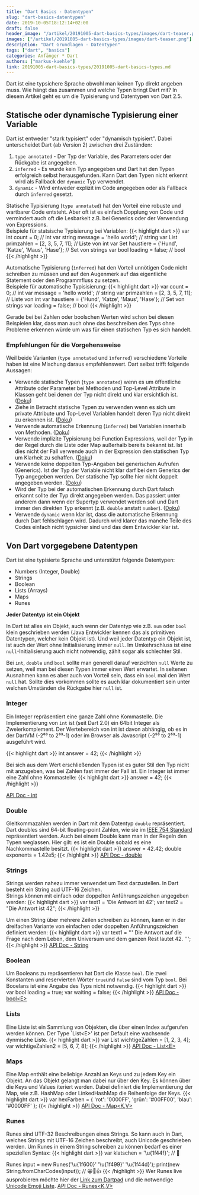 ```yaml
---
title: "Dart Basics - Datentypen"
slug: "dart-basics-datentypen" 
date: 2019-10-05T18:12:14+02:00
draft: false
header_image: "/artikel/20191005-dart-basics-types/images/dart-teaser.png"
images: ["/artikel/20191005-dart-basics-types/images/dart-teaser.png"]
description: "Dart Grundlagen - Datentypen"
tags: ["dart", "basics"]
categories: Anfänger * Dart
authors: ["markus-kuehle"]
link: 20191005-dart-basics-types/20191005-dart-basics-types.md
---
```


Dart ist eine typsichere Sprache obwohl man keinen Typ direkt angeben muss. Wie hängt das zusammen und welche Typen bringt Dart mit? In diesem Artikel geht es um die Typisierung und Datentypen von Dart 2.5.

## Statische oder dynamische Typisierung einer Variable
Dart ist entweder "stark typisiert" oder "dynamisch typisiert". Dabei unterscheidet Dart (ab Version 2) zwischen drei Zuständen:

1. `type annotated` - Der Typ der Variable, des Parameters oder der Rückgabe ist angegeben.
2. `inferred` - Es wurde kein Typ angegeben und Dart hat den Typen erfolgreich selbst herausgefunden. Kann Dart den Typen nicht erkennt wird als Fallback der `dynamic` Typ verwendet.
3. `dynamic` - Wird entweder explizit im Code angegeben oder als Fallback durch `inferred` gesetzt.

Statische Typisierung (`type annotated`) hat den Vorteil eine robuste und wartbarer Code entsteht. Aber oft ist es einfach Dopplung von Code und vermindert auch oft die Lesbarkeit z.B. bei Generics oder der Verwendung von Expressions.<br>
Beispiele für statsische Typisierung bei Variablen:
{{< highlight dart >}}
var int count = 0; // int
var string message = 'hello world'; // string
var List<int> primzahlen = [2, 3, 5, 7, 11]; // Liste von int
var Set<String> haustiere = {'Hund', 'Katze', 'Maus', 'Hase'}; // Set von strings
var bool loading = false; // bool
{{< /highlight >}}

Automatische Typisierung (`ìnferred`) hat den Vorteil unnötigen Code nicht schreiben zu müssen und auf den Augenmerk auf das eigentliche Statement oder den Programmfluss zu setzen.<br>
Beispiele für automatische Typisisierung:
{{< highlight dart >}}
var count = 0; // int
var message = 'hello world'; // string
var primzahlen = [2, 3, 5, 7, 11]; // Liste von int
var haustiere = {'Hund', 'Katze', 'Maus', 'Hase'}; // Set von strings
var loading = false; // bool
{{< /highlight >}}

Gerade bei bei Zahlen oder boolschen Werten wird schon bei diesen Beispielen klar, dass man auch ohne das beschreiben des Typs ohne Probleme erkennen würde um was für einen statischen Typ es sich handelt.

### Empfehlungen für die Vorgehensweise

Weil beide Varianten (`type annotated` und `ìnferred`) verschiedene Vorteile haben ist eine Mischung daraus empfehlenswert. Dart selbst trifft folgende Aussagen:

*  Verwende statische Typen (`type annotated`) wenn es um öffentliche Attribute oder Parameter bei Methoden und Top-Level Attribute in Klassen geht bei denen der Typ nicht direkt und klar ersichtlich ist. (<a href="https://dart.dev/guides/language/effective-dart/design#prefer-type-annotating-public-fields-and-top-level-variables-if-the-type-isnt-obvious" target="_blank">Doku</a>)
*  Ziehe in Betracht statische Typen zu verwenden wenn es sich um private Attribute und Top-Level Variablen handelt deren Typ nicht direkt zu erkennen ist. (<a href="https://dart.dev/guides/language/effective-dart/design#consider-type-annotating-private-fields-and-top-level-variables-if-the-type-isnt-obvious" target="_blank">Doku</a>)
*  Verwende automatische Erkennung (`ìnferred`) bei Variablen innerhalb von Methoden. (<a href="https://dart.dev/guides/language/effective-dart/design#avoid-type-annotating-initialized-local-variables" target="_blank">Doku</a>)
*  Verwende implizite Typisierung bei Function Expressions, weil der Typ in der Regel durch die Liste oder Map außerhalb bereits bekannt ist. Ist dies nicht der Fall verwende auch in der Expression den statischen Typ um Klarheit zu schaffen. (<a href="https://dart.dev/guides/language/effective-dart/design#avoid-annotating-inferred-parameter-types-on-function-expressions" target="_blank">Doku</a>)
*  Verwende keine doppelten Typ-Angaben bei generischen Aufrufen (Generics). Ist der Typ der Variable nicht klar darf bei dem Generics der Typ angegeben werden. Der statische Typ sollte hier nicht doppelt angegeben werden. (<a href="https://dart.dev/guides/language/effective-dart/design#avoid-redundant-type-arguments-on-generic-invocations" target="_blank">Doku</a>)
*  Wird der Typ bei der automatischen Erkennung durch Dart falsch erkannt sollte der Typ direkt angegeben werden. Das passiert unter anderem dann wenn der Supertyp verwendet werden soll und Dart immer den direkten Typ erkennt (z.B. `double` anstatt `number`). (<a href="https://dart.dev/guides/language/effective-dart/design#do-annotate-when-dart-infers-the-wrong-type" target="_blank">Doku</a>)
*  Verwende `dynamic` wenn klar ist, dass die automatische Erkennung durch Dart fehlschlagen wird. Dadurch wird klarer das manche Teile des Codes einfach nicht typsicher sind und das dem Entwickler klar ist.

## Von Dart vorgegebene Datentypen
Dart ist eine typisierte Sprache und unterstützt folgende Datentypen:

*  Numbers (Integer, Double)
*  Strings
*  Boolean
*  Lists (Arrays)
*  Maps
*  Runes
  
**Jeder Datentyp ist ein Objekt**

In Dart ist alles ein Objekt, auch wenn der Datentyp wie z.B. `num` oder `bool` klein geschrieben werden (Java Entwickler kennen das als primitiven Datentypen, welcher kein Objekt ist). Und weil jeder Datentyp ein Objekt ist, ist auch der Wert ohne Initialisierung immer `null`. Im Umkehrschluss ist eine `null`-Initialisierung auch nicht notwendig, zählt sogar als schlechter Stil.

Bei `int`, `double` und `bool` sollte man generell darauf verzichten `null` Werte zu setzen, weil man bei diesen Typen immer einen Wert erwartet. In seltenen Ausnahmen kann es aber auch von Vorteil sein, dass ein `bool` mal den Wert `null` hat. Sollte dies vorkommen sollte es auch klar dokumentiert sein unter welchen Umständen die Rückgabe hier `null` ist.

### Integer
Ein Integer repräsentiert eine ganze Zahl ohne Kommastelle. Die Implementierung von `int` ist (seit Dart 2.0) ein 64bit Integer als Zweierkomplement. Der Wertebereich von int ist davon abhängig, ob es in der DartVM (-2⁶³ to 2⁶³-1) oder im Browser als Javascript (-2⁵³ to 2⁵³-1) ausgeführt wird. 

{{< highlight dart >}}
int answer = 42;
{{< /highlight >}}

Bei sich aus dem Wert erschließenden Typen ist es guter Stil den Typ nicht mit anzugeben, was bei Zahlen fast immer der Fall ist.
Ein Integer ist immer eine Zahl ohne Kommastelle:
{{< highlight dart >}}
answer = 42;
{{< /highlight >}}


<a href="https://api.dartlang.org/stable/2.5.1/dart-core/int-class.html" target="_blank">API Doc - int</a>

### Double
Gleitkommazahlen werden in Dart mit dem Datentyp `double` repräsentiert. Dart doubles sind 64-bit floating-point Zahlen, wie sie im <a href="https://de.wikipedia.org/wiki/IEEE_754" target="_blank">IEEE 754 Standard</a> repräsentiert werden.
Auch bei einem Double kann man in der Regeln den Typen weglassen. Hier gilt: es ist ein Double sobald es eine Nachkommastelle besitzt.
{{< highlight dart >}}
answer = 42.42;
double exponents = 1.42e5;
{{< /highlight >}}
<a href="https://api.dartlang.org/stable/2.5.1/dart-core/double-class.html" target="_blank">API Doc - double</a>


### Strings
Strings werden nahezu immer verwendet um Text darzustellen. In Dart besteht ein String aud UTF-16 Zeichen.<br>
Strings können mit einfach oder doppelten Anführungszeichen angegeben werden:
{{< highlight dart >}}
var text1 = 'Die Antwort ist 42';
var text2 = "Die Antwort ist 42";
{{< /highlight >}}

Um einen String über mehrere Zeilen schreiben zu können, kann er in der dreifachen Variante von einfachen oder doppelten Anführungszeichen definiert werden:
{{< highlight dart >}}
var text1 = '''
Die Antwort auf die Frage 
nach dem Leben, dem Universum und dem ganzen Rest
lautet 42.
''';
{{< /highlight >}}
<a href="https://api.dart.dev/stable/2.5.1/dart-core/String-class.html" target="_blank">API Doc - String</a>

### Boolean
Um Booleans zu repräsentieren hat Dart die Klasse `bool`. Die zwei Konstanten und reservierten Wörter `true`und `false` sind vom Typ `bool`. Bei Booelans ist eine Angabe des Typs nicht notwendig.
{{< highlight dart >}}
var bool loading = true;
var waiting = false;
{{< /highlight >}}
<a href="https://api.dart.dev/stable/2.5.1/dart-core/bool-class.html" target="_blank">API Doc - bool\<E\></a>

### Lists
Eine Liste ist ein Sammlung von Objekten, die über einen Index aufgerufen werden können. Der Type `List\<E\>' ist per Default eine wachsende dynmische Liste.
{{< highlight dart >}}
var List<int> wichtigeZahlen = [1, 2, 3, 4];
var wichtigeZahlen2 = <int>[5, 6, 7, 8]; 
{{< /highlight >}}
<a href="https://api.dart.dev/stable/2.5.1/dart-core/List-class.html" target="_blank">API Doc - List\<E\></a>

### Maps
Eine Map enthält eine beliebige Anzahl an Keys und zu jedem Key ein Objekt. An das Objekt gelangt man dabei nur über den Key. Es können über die Keys und Values iteriert werden. Dabei definiert die Implementierung der Map, wie z.B. HashMap oder LinkedHashMap die Reihenfolge der Keys.
{{< highlight dart >}}
var hexFarben = {
  'rot': '0000FF',
  'grün': '#00FF00',
  'blau': '#0000FF'
};
{{< /highlight >}}
<a href="https://api.dart.dev/stable/2.5.1/dart-core/Map-class.html" target="_blank">API Doc - Map\<K,V\></a>

### Runes
Runes sind UTF-32 Beschreibungen eines Strings. So kann auch in Dart, welches Strings mit UTF-16 Zeichen beschreibt, auch Unicode geschrieben werden. Um Runes in einem String schreiben zu können bedarf es einer speziellen Syntax:
{{< highlight dart >}}
var klatschen = '\u{1f44f}'; // 👏

Runes input = new Runes('\u{1f600}' '\u{1f499}' '\u{1f44d}');
print(new String.fromCharCodes(input)); // 😀💙👍
{{< /highlight >}}
Wer Runes live ausprobieren möchte hier der [Link zum Dartpad](https://dartpad.dartlang.org/c4b17c3cf504ce29ec3713e8af8f742f) und die notwendige [Unicode Emoji Liste](https://unicode.org/emoji/charts/full-emoji-list.html#1f600).
<a href="https://api.dart.dev/stable/2.5.1/dart-core/Runes-class.html" target="_blank">API Doc - Runes\<K,V\></a>
